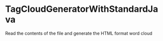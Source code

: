 # TagCloudGeneratorWithStandardJava
 Read the contents of the file and generate the HTML format word cloud
